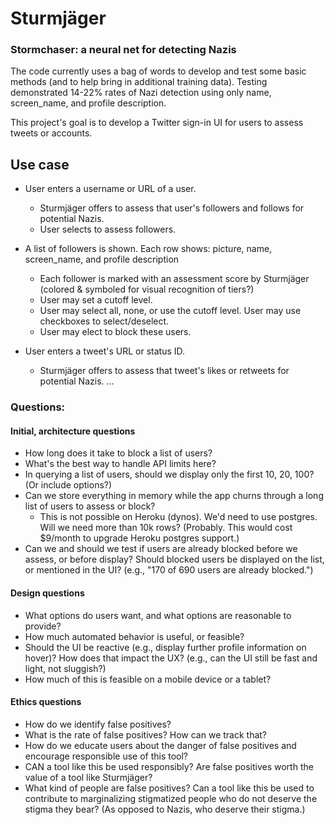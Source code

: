 # Sturmjäger
### Stormchaser: a neural net for detecting Nazis

The code currently uses a bag of words to develop and test some basic methods (and to help bring in additional training data). Testing demonstrated 14-22% rates of Nazi detection using only name, screen_name, and profile description.

This project's goal is to develop a Twitter sign-in UI for users to assess tweets or accounts. 


## Use case
* User enters a username or URL of a user.
  * Sturmjäger offers to assess that user's followers and follows for potential Nazis.
  * User selects to assess followers.
* A list of followers is shown. Each row shows: picture, name, screen_name, and profile description
  * Each follower is marked with an assessment score by Sturmjäger (colored & symboled for visual recognition of tiers?)
  * User may set a cutoff level.
  * User may select all, none, or use the cutoff level. User may use checkboxes to select/deselect.
  * User may elect to block these users.
  
* User enters a tweet's URL or status ID.
  * Sturmjäger offers to assess that tweet's likes or retweets for potential Nazis.
  ...
  
### Questions:

#### Initial, architecture questions
* How long does it take to block a list of users?
* What's the best way to handle API limits here?
* In querying a list of users, should we display only the first 10, 20, 100? (Or include options?)
* Can we store everything in memory while the app churns through a long list of users to assess or block?
  * This is not possible on Heroku (dynos). We'd need to use postgres. Will we need more than 10k rows? (Probably. This would cost $9/month to upgrade Heroku postgres support.)
* Can we and should we test if users are already blocked before we assess, or before display? Should blocked users be displayed on the list, or mentioned in the UI? (e.g., "170 of 690 users are already blocked.")

#### Design questions
* What options do users want, and what options are reasonable to provide?
* How much automated behavior is useful, or feasible?
* Should the UI be reactive (e.g., display further profile information on hover)? How does that impact the UX? (e.g., can the UI still be fast and light, not sluggish?)
* How much of this is feasible on a mobile device or a tablet?
  
#### Ethics questions
* How do we identify false positives?
* What is the rate of false positives? How can we track that?
* How do we educate users about the danger of false positives and encourage responsible use of this tool?
* CAN a tool like this be used responsibly? Are false positives worth the value of a tool like Sturmjäger?
* What kind of people are false positives? Can a tool like this be used to contribute to marginalizing stigmatized people who do not deserve the stigma they bear? (As opposed to Nazis, who deserve their stigma.)
